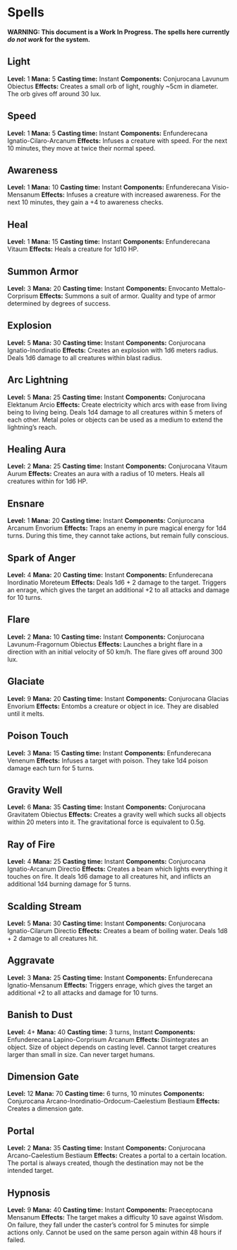 # Spells

**WARNING: This document is a Work In Progress. The spells here currently *do not work* for the system.**

## Light
**Level:** 1
**Mana:** 5
**Casting time:** Instant
**Components:** Conjurocana Lavunum Obiectus
**Effects:** Creates a small orb of light, roughly ~5cm in diameter. The orb gives off around 30 lux.

## Speed
**Level:** 1
**Mana:** 5
**Casting time:** Instant
**Components:** Enfunderecana Ignatio-Cilaro-Arcanum
**Effects:** Infuses a creature with speed. For the next 10 minutes, they move at twice their normal speed.

## Awareness
**Level:** 1
**Mana:** 10
**Casting time:** Instant
**Components:** Enfunderecana Visio-Mensanum
**Effects:** Infuses a creature with increased awareness. For the next 10 minutes, they gain a +4 to awareness checks.

## Heal
**Level:** 1
**Mana:** 15
**Casting time:** Instant
**Components:** Enfunderecana Vitaum
**Effects:** Heals a creature for 1d10 HP.

## Summon Armor
**Level:** 3
**Mana:** 20
**Casting time:** Instant
**Components:** Envocanto Mettalo-Corprisum
**Effects:** Summons a suit of armor. Quality and type of armor determined by degrees of success.

## Explosion
**Level:** 5
**Mana:** 30
**Casting time:** Instant
**Components:** Conjurocana Ignatio-Inordinatio
**Effects:** Creates an explosion with 1d6 meters radius. Deals 1d6 damage to all creatures within blast radius.

## Arc Lightning
**Level:** 5
**Mana:** 25
**Casting time:** Instant
**Components:** Conjurocana Elektanum Arcio
**Effects:** Create electricity which arcs with ease from living being to living being. Deals 1d4 damage to all creatures within 5 meters of each other. Metal poles or objects can be used as a medium to extend the lightning’s reach.

## Healing Aura
**Level:** 2
**Mana:** 25
**Casting time:** Instant
**Components:** Conjurocana Vitaum Aurum
**Effects:** Creates an aura with a radius of 10 meters. Heals all creatures within for 1d6 HP.

## Ensnare
**Level:** 1
**Mana:** 20
**Casting time:** Instant
**Components:** Conjurocana Arcanum Envorium
**Effects:** Traps an enemy in pure magical energy for 1d4 turns. During this time, they cannot take actions, but remain fully conscious.

## Spark of Anger
**Level:** 4
**Mana:** 20
**Casting time:** Instant
**Components:** Enfunderecana Inordinatio Moreteum
**Effects:** Deals 1d6 + 2 damage to the target. Triggers an enrage, which gives the target an additional +2 to all attacks and damage for 10 turns.

## Flare
**Level:** 2
**Mana:** 10
**Casting time:** Instant
**Components:** Conjurocana Lavunum-Fragornum Obiectus
**Effects:** Launches a bright flare in a direction with an initial velocity of 50 km/h. The flare gives off around 300 lux.

## Glaciate
**Level:** 9
**Mana:** 20
**Casting time:** Instant
**Components:** Conjurocana Glacias Envorium
**Effects:** Entombs a creature or object in ice. They are disabled until it melts.

## Poison Touch
**Level:** 3
**Mana:** 15
**Casting time:** Instant
**Components:** Enfunderecana Venenum
**Effects:** Infuses a target with poison. They take 1d4 poison damage each turn for 5 turns.

## Gravity Well
**Level:** 6
**Mana:** 35
**Casting time:** Instant
**Components:** Conjurocana Gravitatem Obiectus
**Effects:** Creates a gravity well which sucks all objects within 20 meters into it. The gravitational force is equivalent to 0.5g.

## Ray of Fire
**Level:** 4
**Mana:** 25
**Casting time:** Instant
**Components:** Conjurocana Ignatio-Arcanum Directio
**Effects:** Creates a beam which lights everything it touches on fire. It deals 1d6 damage to all creatures hit, and inflicts an additional 1d4 burning damage for 5 turns.

## Scalding Stream
**Level:** 5
**Mana:** 30
**Casting time:** Instant
**Components:** Conjurocana Ignatio-Cilarum Directio
**Effects:** Creates a beam of boiling water. Deals 1d8 + 2 damage to all creatures hit.

## Aggravate
**Level:** 3
**Mana:** 25
**Casting time:** Instant
**Components:** Enfunderecana Ignatio-Mensanum
**Effects:** Triggers enrage, which gives the target an additional +2 to all attacks and damage for 10 turns.

## Banish to Dust
**Level:** 4+
**Mana:** 40
**Casting time:** 3 turns, Instant
**Components:** Enfunderecana Lapino-Corprisum Arcanum
**Effects:** Disintegrates an object. Size of object depends on casting level. Cannot target creatures larger than small in size. Can never target humans.

## Dimension Gate
**Level:** 12
**Mana:** 70
**Casting time:** 6 turns, 10 minutes
**Components:** Conjurocana Arcano-Inordinatio-Ordocum-Caelestium Bestiaum
**Effects:** Creates a dimension gate.

## Portal
**Level:** 2
**Mana:** 35
**Casting time:** Instant
**Components:** Conjurocana Arcano-Caelestium Bestiaum
**Effects:** Creates a portal to a certain location. The portal is always created, though the destination may not be the intended target.

## Hypnosis
**Level:** 9
**Mana:** 40
**Casting time:** Instant
**Components:** Praeceptocana Mensanum
**Effects:** The target makes a difficulty 10 save against Wisdom. On failure, they fall under the caster’s control for 5 minutes for simple actions only. Cannot be used on the same person again within 48 hours if failed.
